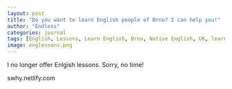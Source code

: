 ```yaml
---
layout: post
title: "Do you want to learn English people of Brno? I can help you!"
author: "Endless"
categories: journal
tags: [English, Lessons, Learn English, Brno, Native English, UK, learn english, Brno English students]
image: englessons.png
---
```


I no longer offer Enlgish lessons. Sorry, no time!

swhy.netlify.com
